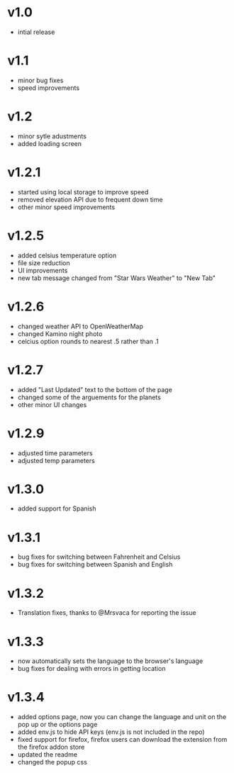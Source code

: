 # v1.0
- intial release
 
# v1.1
- minor bug fixes
- speed improvements

# v1.2
- minor sytle adustments
- added loading screen

# v1.2.1
- started using local storage to improve speed
- removed elevation API due to frequent down time
- other minor speed improvements

# v1.2.5
- added celsius temperature option
- file size reduction
- UI improvements
- new tab message changed from "Star Wars Weather" to "New Tab"

# v1.2.6
- changed weather API to OpenWeatherMap
- changed Kamino night photo
- celcius option rounds to nearest .5 rather than .1

# v1.2.7
- added "Last Updated" text to the bottom of the page
- changed some of the arguements for the planets
- other minor UI changes

# v1.2.9
- adjusted time parameters
- adjusted temp parameters

# v1.3.0 
- added support for Spanish

# v1.3.1
- bug fixes for switching between Fahrenheit and Celsius
- bug fixes for switching between Spanish and English

# v1.3.2
- Translation fixes, thanks to @Mrsvaca for reporting the issue

# v1.3.3
- now automatically sets the language to the browser's language
- bug fixes for dealing with errors in getting location

# v1.3.4
- added options page, now you can change the language and unit on the pop up or the options page
- added env.js to hide API keys (env.js is not included in the repo)
- fixed support for firefox, firefox users can download the extension from the firefox addon store 
- updated the readme
- changed the popup css